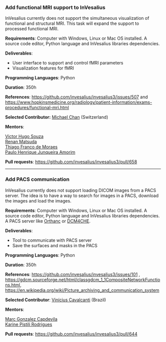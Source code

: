 ### Add functional MRI support to InVesalius

InVesalius currently does not support the simultaneous visualization of functional and structural MRI. This task will expand the support to processed functional MRI.

**Requirements**: Computer with Windows, Linux or Mac OS installed. A source code editor, Python language and InVesalius libraries dependencies. 

**Deliverables**:
- User interface to support and control fMRI parameters
- Visualization features for fMRI

**Programming Languages**: Python

**Duration**: 350h

**References**: https://github.com/invesalius/invesalius3/issues/507 and https://www.hopkinsmedicine.org/radiology/patient-information/exams-procedures/functional-mri.html


**Selected Contributor:** [Michael Chan](https://github.com/miki998) (Switzerland)

**Mentors**: 

[Victor Hugo Souza](https://github.com/vhosouza) \
[Renan Matsuda](https://github.com/rmatsuda) \
[Thiago Franco de Moraes](https://github.com/tfmoraes/) \
[Paulo Henrique Junqueira Amorim](https://github.com/paulojamorim)

**Pull requests**: https://github.com/invesalius/invesalius3/pull/658



---

### Add PACS communication

InVesalius currently does not support loading DICOM images from a PACS server. The idea is to have a way to search for images in a PACS, download the images and load the images.

**Requirements**: Computer with Windows, Linux or Mac OS installed. A source code editor, Python language and InVesalius libraries dependencies. A PACS server like [Orthanc](https://www.orthanc-server.com/) or [DCM4CHE](https://www.dcm4che.org/).

**Deliverables**:
- Tool to communicate with PACS server
- Save the surfaces and masks in the PACS

**Programming Languages**: Python

**Duration**: 350h

**References**: https://github.com/invesalius/invesalius3/issues/101 , https://gdcm.sourceforge.net/html/classgdcm_1_1CompositeNetworkFunctions.html, https://en.wikipedia.org/wiki/Picture_archiving_and_communication_system

**Selected Contributor**: [Vinícius Cavalcanti](https://github.com/hvini) (Brazil)

**Mentors**: 

[Marc Gonzalez Capdevila](https://github.com/marcgc21) \
[Karine Pistili Rodrigues](https://github.com/KarinePistili)

**Pull requests**: https://github.com/invesalius/invesalius3/pull/644
